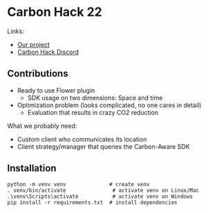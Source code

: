 # Carbon Hack 22

Links:
- [Our project](https://taikai.network/en/gsf/hackathons/carbonhack22/projects/cl8wyghoi75233101wux9vigobp/idea) 
- [Carbon Hack Discord](https://discord.com/channels/1009739251761565696/1016261144803016744)


## Contributions

- Ready to use Flower plugin
  - SDK usage on two dimensions: Space and time
- Optimization problem (looks complicated, no one cares in detail)
  - Evaluation that results in crazy CO2 reduction

What we probably need:
- Custom client who communicates its location
- Client strategy/manager that queries the Carbon-Aware SDK


## Installation

```
python -m venv venv              # create venv
. venv/bin/activate               # activate venv on Linux/Mac
.\venv\Scripts\activate           # activate venv on Windows
pip install -r requirements.txt  # install dependencies
```
